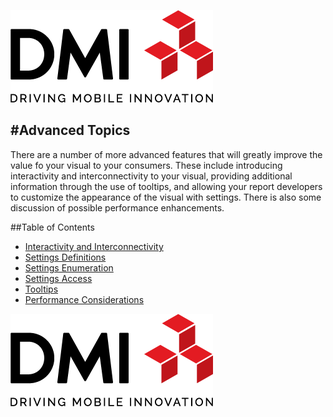 [![DMI Logo](/img/DMI_Logo.png)](https://dminc.com/)

#Advanced Topics
---

There are a number of more advanced features that will greatly improve the value fo your visual to your consumers. These include introducing interactivity and interconnectivity to your visual, providing additional information through the use of tooltips, and allowing your report developers to customize the appearance of the visual with settings. There is also some discussion of possible performance enhancements.


##Table of Contents
*   [Interactivity and Interconnectivity](/docs/advanced/Interactivity.md)
*   [Settings Definitions](/docs/advanced/SettingsDefinitions.md)
*   [Settings Enumeration](/docs/advanced/SettingsEnumeration.md)
*   [Settings Access](/docs/advanced/SettingsAccess.md)
*   [Tooltips](/docs/advanced/Tooltips.md)
*   [Performance Considerations](/docs/advanced/PerformanceConsiderations.md)

[![DMI Logo](/img/DMI_Logo.png)](https://dminc.com/)
